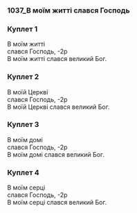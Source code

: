 ### 1037_В моїм житті слався Господь
### Куплет 1
В моїм житті <br/>слався Господь, -2р<br/>В моїм житті слався великий Бог.
### Куплет 2
В моїй Церкві <br/>слався Господь, -2р<br/>В моїй Церкві слався великий Бог.
### Куплет 3
В моїм домі <br/>слався Господь, -2р<br/>В моїм домі слався великий Бог.
### Куплет 4
В моїм серці <br/>слався Господь, -2р<br/>В моїм серці слався великий Бог.

